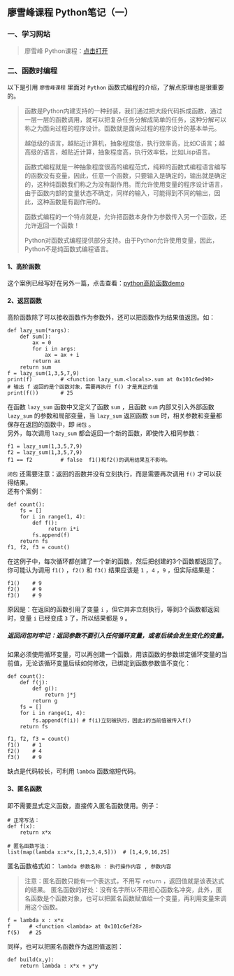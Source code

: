 ## 廖雪峰课程 Python笔记（一）
### 一、学习网站
>廖雪峰 Python课程：[点击打开](https://www.liaoxuefeng.com/wiki/0014316089557264a6b348958f449949df42a6d3a2e542c000/001431608990315a01b575e2ab041168ff0df194698afac000)

### 二、函数时编程
以下是引用 `廖雪峰课程` 里面对 `Python` 函数式编程的介绍，了解点原理也是很重要的。  
>   函数是Python内建支持的一种封装，我们通过把大段代码拆成函数，通过一层一层的函数调用，就可以把复杂任务分解成简单的任务，这种分解可以称之为面向过程的程序设计。函数就是面向过程的程序设计的基本单元。  
>  
>   越低级的语言，越贴近计算机，抽象程度低，执行效率高，比如C语言；越高级的语言，越贴近计算，抽象程度高，执行效率低，比如Lisp语言。
>  
>   函数式编程就是一种抽象程度很高的编程范式，纯粹的函数式编程语言编写的函数没有变量，因此，任意一个函数，只要输入是确定的，输出就是确定的，这种纯函数我们称之为没有副作用。而允许使用变量的程序设计语言，由于函数内部的变量状态不确定，同样的输入，可能得到不同的输出，因此，这种函数是有副作用的。  
>  
>   函数式编程的一个特点就是，允许把函数本身作为参数传入另一个函数，还允许返回一个函数！ 
>  
>   Python对函数式编程提供部分支持。由于Python允许使用变量，因此，Python不是纯函数式编程语言。  

#### 1、高阶函数
这个案例已经写好在另外一篇，点击查看：[python高阶函数demo](https://github.com/pingan8787/Leo_MachineLearing/blob/master/1-Python/(1)%E5%B8%B8%E7%94%A8%E9%AB%98%E9%98%B6%E5%87%BD%E6%95%B0demo.py)  

#### 2、返回函数
高阶函数除了可以接收函数作为参数外，还可以把函数作为结果值返回。如：
```
def lazy_sum(*args):
    def sum():
        ax = 0
        for i in args:
            ax = ax + i
        return ax
    return sum
f = lazy_sum(1,3,5,7,9)
print(f)         # <function lazy_sum.<locals>.sum at 0x101c6ed90>
# 输出 f 返回的是个函数对象，需要再执行 f() 才是真正的值
print(f())       # 25
```
在函数 `lazy_sum` 函数中又定义了函数 `sum` ，且函数 `sum` 内部又引入外部函数 `lazy_sum` 的参数和局部变量，当 `lazy_sum` 返回函数 `sum` 时，相关参数和变量都保存在返回的函数中，即 `闭包` 。    
另外，每次调用 `lazy_sum` 都会返回一个新的函数，即使传入相同参数：   
```
f1 = lazy_sum(1,3,5,7,9)
f2 = lazy_sum(1,3,5,7,9)
f1 == f2         # false  f1()和f2()的调用结果互不影响。
```
`闭包` 还需要注意：返回的函数并没有立刻执行，而是需要再次调用 `f()` 才可以获得结果。   
还有个案例：   
```
def count():
    fs = []
    for i in range(1, 4):
        def f():
             return i*i
        fs.append(f)
    return fs
f1, f2, f3 = count()
```
在这例子中，每次循环都创建了一个新的函数，然后把创建的3个函数都返回了。    
你可能认为调用 `f1()` ，`f2()` 和 `f3()` 结果应该是 `1` ，`4` ，`9` ，但实际结果是： 
```
f1()    # 9
f2()    # 9
f3()    # 9
```
原因是：在返回的函数引用了变量 `i` ，但它并非立刻执行，等到3个函数都返回时，变量 `i` 已经变成 `3` 了，所以结果都是 `9` 。
##### 返回闭包时牢记：返回参数不要引入任何循环变量，或者后续会发生变化的变量。
如果必须使用循环变量，可以再创建一个函数，用该函数的参数绑定循环变量的当前值，无论该循环变量后续如何修改，已绑定到函数参数值不变化：  
```
def count():
    def f(j):
        def g():
            return j*j
        return g
    fs = []
    for i in range(1, 4):
        fs.append(f(i)) # f(i)立刻被执行，因此i的当前值被传入f()
    return fs

f1, f2, f3 = count()
f1()    # 1
f2()    # 4
f3()    # 9
```
缺点是代码较长，可利用 `lambda` 函数缩短代码。  

#### 3、匿名函数
即不需要显式定义函数，直接传入匿名函数使用。例子：
```
# 正常写法：
def f(x):
    return x*x

# 匿名函数写法：
list(map(lambda x:x*x,[1,2,3,4,5]))  # [1,4,9,16,25]
```
匿名函数格式如： `lambda 参数名称 : 执行操作内容 , 参数内容`  
>   注意：匿名函数只能有一个表达式，不用写 `return` ，返回值就是该表达式的结果。
匿名函数的好处：没有名字所以不用担心函数名冲突，此外，匿名函数是个函数对象，也可以把匿名函数赋值给一个变量，再利用变量来调用这个函数。  
```
f = lambda x : x*x 
f      # <function <lambda> at 0x101c6ef28>
f(5)   # 25
```
同样，也可以把匿名函数作为返回值返回：
```
def build(x,y):
    return lambda : x*x + y*y
```
